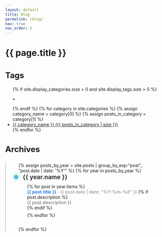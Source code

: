 ```yaml
---
layout: default
title: Blog
permalink: /blog/
nav: true
nav_order: 1
---
```


<div class="post">

  <h1><strong>{{ page.title }} </strong></h1>
  <h2 style="margin-top: 1.5em; font-size: 1.6rem;">
    <strong>Tags </strong>
  </h2>

  <div class="tag-category-list" style="text-align: left;">
    <ul class="p-0 m-0">
      {% if site.display_categories.size > 0 and site.display_tags.size > 0 %}
        <p>&bull;</p>
      {% endif %}
      {% for category in site.categories %}
        {% assign category_name = category[0] %}
        {% assign posts_in_category = category[1] %}
        <li>
          <i class="fa-solid fa-tag fa-sm"></i>
          <a href="{{ category_name | slugify | prepend: '/blog/category/' | relative_url }}">
            {{ category_name }} ({{ posts_in_category | size }})
          </a>
        </li>
      {% endfor %}
    </ul>
  </div>

  <h2 style="margin-top: 1.5em; font-size: 1.6rem;">
    <strong>Archives </strong>
  </h2>

  <style>
    .timeline {
      position: relative;
      margin: 2em 0;
      padding-left: 40px;
      border-left: 2px solid #ccc;
    }
    .timeline-entry {
      position: relative;
      padding-left: 14px;
      margin-bottom: 2em;
    }
    .timeline-entry::before {
      content: '';
      position: absolute;
      left: -16px;
      top: 3px;
      width: 14px;
      height: 14px;
      background: #4DBBD5;
      border-radius: 50%;
      border: 2px solid #fff;
      box-shadow: 0 0 6px rgba(77, 187, 213, 0.8);
      transition: transform 0.3s ease;
    }

    .timeline-entry:hover::before {
      transform: scale(1.3);
    }

    .timeline-entry h3 {
      margin: 0 0 0.5em;
      font-size: 1.2rem;
      color: #333;
    }
    .timeline-entry ul {
      margin: 0;
      padding-left: 1em;
      list-style: none;
    }
    .timeline-entry li {
      margin-bottom: 0.5em;
    }
    .timeline-entry a {
      font-weight: bold;
      text-decoration: none;
      color: #2a7ae2;
    }
    .timeline-entry a:hover {
      text-decoration: underline;
    }
    .timeline-date {
      color: #888;
      font-size: 0.9rem;
    }
  </style>

  <div class="timeline">
    {% assign posts_by_year = site.posts | group_by_exp:"post", "post.date | date: '%Y'" %}
    {% for year in posts_by_year %}
    <div class="timeline-entry">
      <h3>{{ year.name }}</h3>
      <ul>
        {% for post in year.items %}
        <li>
          <a href="{{ post.url | relative_url }}">{{ post.title }}</a>
          <span class="timeline-date">· {{ post.date | date: "%Y-%m-%d" }}</span>
          {% if post.description %}
            <div style="color: #666; font-size: 0.9rem;">{{ post.description }}</div>
          {% endif %}
        </li>
        {% endfor %}
      </ul>
    </div>
    {% endfor %}
  </div>

</div>
